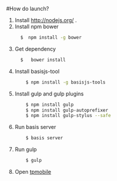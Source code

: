 #How do launch?

1. Install http://nodejs.org/ .
2. Install npm bower
    ```bash
      $  npm install -g bower
    ```
3. Get dependency
    ```bash
      $   bower install
    ```
4. Install basisjs-tool
    ```bash
        $ npm install -g basisjs-tools
    ```
5. Install gulp and gulp plugins
    ```bash
        $ npm install gulp
        $ npm install gulp-autoprefixer
        $ npm install gulp-stylus --safe
    ```
6. Run basis server
    ```bash
        $ basis server
    ```
7. Run gulp
    ```bash
        $ gulp
    ```
8. Open [tpmobile](http://localhost:8001/)
